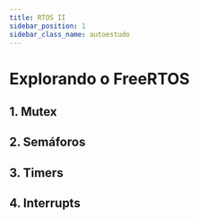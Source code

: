 ```yaml
---
title: RTOS II
sidebar_position: 1
sidebar_class_name: autoestudo
---
```


# Explorando o FreeRTOS

## 1. Mutex

## 2. Semáforos

## 3. Timers

## 4. Interrupts


